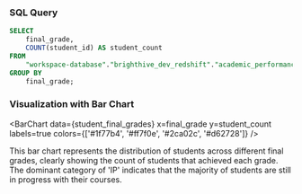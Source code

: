 ### SQL Query
```sql student_final_grades
SELECT 
    final_grade, 
    COUNT(student_id) AS student_count
FROM 
    "workspace-database"."brighthive_dev_redshift"."academic_performance_1738358525184"
GROUP BY 
    final_grade;
```

### Visualization with Bar Chart
<BarChart
    data={student_final_grades}
    x=final_grade
    y=student_count
    labels=true
    colors={['#1f77b4', '#ff7f0e', '#2ca02c', '#d62728']}
/>

This bar chart represents the distribution of students across different final grades, clearly showing the count of students that achieved each grade. The dominant category of 'IP' indicates that the majority of students are still in progress with their courses.
